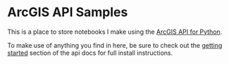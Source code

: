 # ArcGIS API Samples

This is a place to store notebooks I make using the [ArcGIS API for Python](https://developers.arcgis.com/python/guide/). 

To make use of anything you find in here, be sure to check out the [getting started](https://developers.arcgis.com/python/guide/install-and-set-up/) section of the api docs for full install instructions.